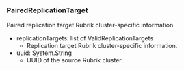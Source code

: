 ### PairedReplicationTarget
Paired replication target Rubrik cluster-specific information.

- replicationTargets: list of ValidReplicationTargets
  - Replication target Rubrik cluster-specific information.
- uuid: System.String
  - UUID of the source Rubrik cluster.
